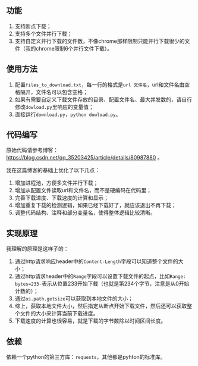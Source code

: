 ## 功能
1. 支持断点下载；
2. 支持多个文件并行下载；
3. 支持自定义并行下载的文件数，不像chrome那样限制只能并行下载很少的文件（我的chrome限制6个并行文件下载）。


## 使用方法
1. 配置`files_to_download.txt`，每一行的格式是`url 文件名`，url和文件名由空格隔开，文件名可以包含空格；
2. 如果有需要自定义下载文件存放的目录、配置文件名、最大并发数的，请自行修改`dowload.py`里响应的变量值；
3. 直接运行`download.py`，`python dowload.py`。


## 代码编写
原始代码请参考博客：https://blog.csdn.net/qq_35203425/article/details/80987880 。

我在这篇博客的基础上优化了以下几点：
1. 增加进程池，方便多文件并行下载；
2. 增加从配置文件读取url和文件名，而不是硬编码在代码里；
3. 完善下载进度、下载速度的计算和显示；
4. 增加重复下载的检测逻辑，如果已经下载好了，就应该退出不再下载；
5. 调整代码结构、注释和部分变量名，使得整体逻辑比较清晰。


## 实现原理
我理解的原理是这样子的：
1. 通过http请求响应header中的`Content-Length`字段可以知道整个文件的大小；
2. 通过http请求header中的`Range`字段可以设置下载文件的起点，比如`Range: bytes=233-`表示从位置233开始下载（也就是第234个字节，注意是从0开始计数的）；
3. 通过`os.path.getsize`可以获取到本地文件的大小；
4. 综上，获取本地文件大小，然后指定从断点开始下载文件，然后还可以获取整个文件的大小来计算当前下载进度。
5. 下载速度的计算也很容易，就是下载的字节数除以时间区间长度。


## 依赖
依赖一个python的第三方库：`requests`，其他都是pyhton的标准库。
